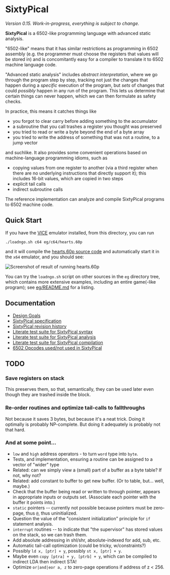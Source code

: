 SixtyPical
==========

_Version 0.15.  Work-in-progress, everything is subject to change._

**SixtyPical** is a 6502-like programming language with advanced
static analysis.

"6502-like" means that it has similar restrictions as programming
in 6502 assembly (e.g. the programmer must choose the registers that
values will be stored in) and is concomitantly easy for a compiler to
translate it to 6502 machine language code.

"Advanced static analysis" includes _abstract interpretation_, where we
go through the program step by step, tracking not just the changes that
happen during a _specific_ execution of the program, but _sets_ of changes
that could _possibly_ happen in any run of the program.  This lets us
determine that certain things can never happen, which we can then formulate
as safety checks.

In practice, this means it catches things like

*   you forgot to clear carry before adding something to the accumulator
*   a subroutine that you call trashes a register you thought was preserved
*   you tried to read or write a byte beyond the end of a byte array
*   you tried to write the address of something that was not a routine, to
    a jump vector

and suchlike.  It also provides some convenient operations based on
machine-language programming idioms, such as

*   copying values from one register to another (via a third register when
    there are no underlying instructions that directly support it); this
    includes 16-bit values, which are copied in two steps
*   explicit tail calls
*   indirect subroutine calls

The reference implementation can analyze and compile SixtyPical programs to
6502 machine code.

Quick Start
-----------

If you have the [VICE][] emulator installed, from this directory, you can run

    ./loadngo.sh c64 eg/c64/hearts.60p

and it will compile the [hearts.60p source code](eg/c64/hearts.60p) and
automatically start it in the `x64` emulator, and you should see:

![Screenshot of result of running hearts.60p](https://raw.github.com/catseye/SixtyPical/master/images/hearts.png)

You can try the `loadngo.sh` script on other sources in the `eg` directory
tree, which contains more extensive examples, including an entire
game(-like program); see [eg/README.md](eg/README.md) for a listing.

Documentation
-------------

*   [Design Goals](doc/Design%20Goals.md)
*   [SixtyPical specification](doc/SixtyPical.md)
*   [SixtyPical revision history](HISTORY.md)
*   [Literate test suite for SixtyPical syntax](tests/SixtyPical%20Syntax.md)
*   [Literate test suite for SixtyPical analysis](tests/SixtyPical%20Analysis.md)
*   [Literate test suite for SixtyPical compilation](tests/SixtyPical%20Compilation.md)
*   [6502 Opcodes used/not used in SixtyPical](doc/6502%20Opcodes.md)

TODO
----

### Save registers on stack

This preserves them, so that, semantically, they can be used later even though they
are trashed inside the block.

### Re-order routines and optimize tail-calls to fallthroughs

Not because it saves 3 bytes, but because it's a neat trick.  Doing it optimally
is probably NP-complete.  But doing it adequately is probably not that hard.

### And at some point...

*   `low` and `high` address operators - to turn `word` type into `byte`.
*   Tests, and implementation, ensuring a routine can be assigned to a vector of "wider" type
*   Related: can we simply view a (small) part of a buffer as a byte table?  If not, why not?
*   Related: add constant to buffer to get new buffer.  (Or to table, but... well, maybe.)
*   Check that the buffer being read or written to through pointer, appears in appropriate inputs or outputs set.
    (Associate each pointer with the buffer it points into.)
*   `static` pointers -- currently not possible because pointers must be zero-page, thus `@`, thus uninitialized.
*   Question the value of the "consistent initialization" principle for `if` statement analysis.
*   `interrupt` routines -- to indicate that "the supervisor" has stored values on the stack, so we can trash them.
*   Add absolute addressing in shl/shr, absolute-indexed for add, sub, etc.
*   Automatic tail-call optimization (could be tricky, w/constraints?)
*   Possibly `ld x, [ptr] + y`, possibly `st x, [ptr] + y`.
*   Maybe even `copy [ptra] + y, [ptrb] + y`, which can be compiled to indirect LDA then indirect STA!
*   Optimize `or|and|eor a, z` to zero-page operations if address of z < 256.

[VICE]: http://vice-emu.sourceforge.net/
